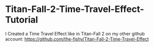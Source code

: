 # Titan-Fall-2-Time-Travel-Effect-Tutorial

I Created a Time Travel Effect like in Titan-Fall 2 on my other github account: https://github.com/the-fishy/Titan-Fall-2-Time-Travel-Effect
